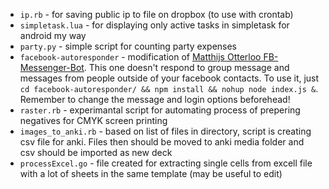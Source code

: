 - `ip.rb` - for saving public ip to file on dropbox (to use with crontab)
- `simpletask.lua` - for displaying only active tasks in simpletask for android my way
- `party.py` - simple script for counting party expenses
- `facebook-autoresponder` - modification of [Matthijs Otterloo FB-Messenger-Bot](https://github.com/matthijsotterloo/FB-Messenger-Bot). This one doesn't respond to group message and messages from people outside of your facebook contacts. To use it, just `cd facebook-autoresponder/ && npm install && nohup node index.js &`. Remember to change the message and login options beforehead!
- `raster.rb` - experimantal script for automating process of prepering negatives for CMYK screen printing
- `images_to_anki.rb` - based on list of files in directory, script is creating csv file for anki. Files then should be moved to anki media folder and csv should be imported as new deck
- `processExcel.go` - file created for extracting single cells from excell file with a lot of sheets in the same template (may be useful to edit)
